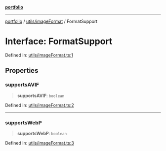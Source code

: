 [**portfolio**](../../../README.md)

***

[portfolio](../../../modules.md) / [utils/imageFormat](../README.md) / FormatSupport

# Interface: FormatSupport

Defined in: [utils/imageFormat.ts:1](https://github.com/tnorlund/Portfolio/blob/5028bbc0b15c18fa6b6f8e9457c968ab8aa336eb/portfolio/utils/imageFormat.ts#L1)

## Properties

### supportsAVIF

> **supportsAVIF**: `boolean`

Defined in: [utils/imageFormat.ts:2](https://github.com/tnorlund/Portfolio/blob/5028bbc0b15c18fa6b6f8e9457c968ab8aa336eb/portfolio/utils/imageFormat.ts#L2)

***

### supportsWebP

> **supportsWebP**: `boolean`

Defined in: [utils/imageFormat.ts:3](https://github.com/tnorlund/Portfolio/blob/5028bbc0b15c18fa6b6f8e9457c968ab8aa336eb/portfolio/utils/imageFormat.ts#L3)
